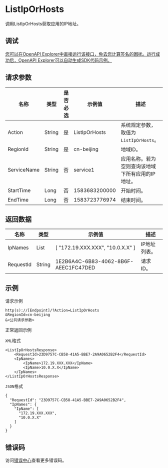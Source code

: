# ListIpOrHosts

调用ListIpOrHosts获取应用的IP地址。

## 调试

[您可以在OpenAPI Explorer中直接运行该接口，免去您计算签名的困扰。运行成功后，OpenAPI Explorer可以自动生成SDK代码示例。](https://api.aliyun.com/#product=xtrace&api=ListIpOrHosts&type=RPC&version=2019-08-08)

## 请求参数

|名称|类型|是否必选|示例值|描述|
|--|--|----|---|--|
|Action|String|是|ListIpOrHosts|系统规定参数，取值为`ListIpOrHosts`。 |
|RegionId|String|是|cn-beijing|地域ID。 |
|ServiceName|String|否|service1|应用名称。若为空则查询该地域下所有应用的IP地址。 |
|StartTime|Long|否|1583683200000|开始时间。 |
|EndTime|Long|否|1583723776974|结束时间。 |

## 返回数据

|名称|类型|示例值|描述|
|--|--|---|--|
|IpNames|List|\[ "172.19.XXX.XXX", "10.0.X.X" \]|IP地址列表。 |
|RequestId|String|1E2B6A4C-6B83-4062-8B6F-AEEC1FC47DED|请求ID。 |

## 示例

请求示例

```
http(s)://[Endpoint]/?Action=ListIpOrHosts
&RegionId=cn-beijing
&<公共请求参数>
```

正常返回示例

`XML`格式

```
<ListIpOrHostsResponse> 
    <RequestId>23D9757C-CB58-41A5-BBE7-2A9A0652B2F4</RequestId>  
    <IpNames> 
        <IpName>172.19.XXX.XXX</IpName>  
        <IpName>10.0.X.X</IpName> 
    </IpNames> 
</ListIpOrHostsResponse>
```

`JSON`格式

```
{
  "RequestId": "23D9757C-CB58-41A5-BBE7-2A9A0652B2F4",
  "IpNames": {
    "IpName": [
      "172.19.XXX.XXX",
      "10.0.X.X"
    ]
  }
}
```

## 错误码

访问[错误中心](https://error-center.aliyun.com/status/product/xtrace)查看更多错误码。


